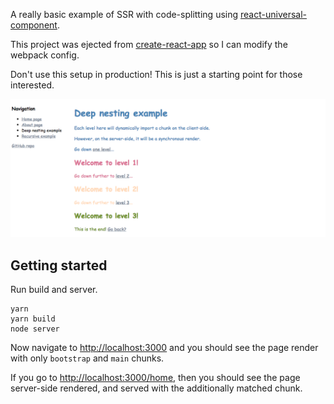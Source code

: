 A really basic example of SSR with code-splitting using [react-universal-component](https://github.com/faceyspacey/react-universal-component).

This project was ejected from [create-react-app](https://github.com/facebookincubator/create-react-app) so I can modify the webpack config.

Don't use this setup in production! This is just a starting point for those interested.

![](./screenshot.png)

## Getting started

Run build and server.

```
yarn
yarn build
node server
```

Now navigate to [http://localhost:3000](http://localhost:3000) and you should see the page render with only
`bootstrap` and `main` chunks.

If you go to [http://localhost:3000/home](http://localhost:3000/home), then you should see the page
server-side rendered, and served with the additionally matched chunk.
